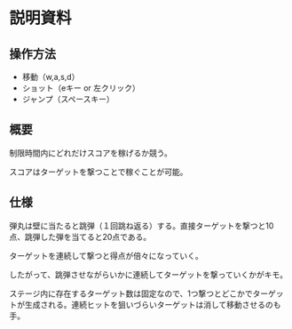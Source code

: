 # 説明資料

## 操作方法

+ 移動（w,a,s,d）
+ ショット（eキー or 左クリック）
+ ジャンプ（スペースキー）

## 概要

制限時間内にどれだけスコアを稼げるか競う。

スコアはターゲットを撃つことで稼ぐことが可能。

## 仕様

弾丸は壁に当たると跳弾（１回跳ね返る）する。直接ターゲットを撃つと10点、跳弾した弾を当てると20点である。

ターゲットを連続して撃つと得点が倍々になっていく。

したがって、跳弾させながらいかに連続してターゲットを撃っていくかがキモ。

ステージ内に存在するターゲット数は固定なので、1つ撃つとどこかでターゲットが生成される。連続ヒットを狙いづらいターゲットは消して移動させるのも手。
